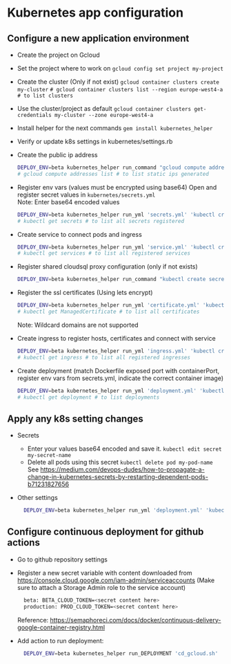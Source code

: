 # Kubernetes app configuration

## Configure a new application environment
- Create the project on Gcloud
- Set the project where to work on
    `gcloud config set project my-project`
    
- Create the cluster (Only if not exist)
    `gcloud container clusters create my-cluster`
    `# gcloud container clusters list --region europe-west4-a # to list clusters`
  
- Use the cluster/project as default
    `gcloud container clusters get-credentials my-cluster --zone europe-west4-a`
  
- Install helper for the next commands
  `gem install kubernetes_helper`
  
- Verify or update k8s settings in kubernetes/settings.rb
    
- Create the public ip address
    ```bash
    DEPLOY_ENV=beta kubernetes_helper run_command "gcloud compute addresses create #{ingress.ip_name} --global"
    # gcloud compute addresses list # to list static ips generated 
    ```
    
- Register env vars (values must be encrypted using base64) 
    Open and register secret values in `kubernetes/secrets.yml`     
    Note: Enter base64 encoded values
    ```bash
    DEPLOY_ENV=beta kubernetes_helper run_yml 'secrets.yml' 'kubectl create'
    # kubectl get secrets # to list all secrets registered
    ```
    
- Create service to connect pods and ingress
    ```bash
    DEPLOY_ENV=beta kubernetes_helper run_yml 'service.yml' 'kubectl create'
    # kubectl get services # to list all registered services
    ```
    
- Register shared cloudsql proxy configuration (only if not exists)
    ```bash
    DEPLOY_ENV=beta kubernetes_helper run_command "kubectl create secret generic #{deployment.cloud_secret_name} --from-file=credentials.json=<path-to-downloaded/credentials.json>"
    ```
    
- Register the ssl certificates (Using lets encrypt)
    ```bash
    DEPLOY_ENV=beta kubernetes_helper run_yml 'certificate.yml' 'kubectl create'
    # kubectl get ManagedCertificate # to list all certificates
  ```
  Note: Wildcard domains are not supported
    
- Create ingress to register hosts, certificates and connect with service
    ```bash
    DEPLOY_ENV=beta kubernetes_helper run_yml 'ingress.yml' 'kubectl create'
    # kubectl get ingress # to list all registered ingresses
    ```
    
- Create deployment (match Dockerfile exposed port with containerPort, register env vars from secrets.yml, indicate the correct container image)
    ```bash
    DEPLOY_ENV=beta kubernetes_helper run_yml 'deployment.yml' 'kubectl create'
    # kubectl get deployment # to list deployments
    ```

## Apply any k8s setting changes
- Secrets
  - Enter your values base64 encoded and save it.
    `kubectl edit secret my-secret-name`        
  - Delete all pods using this secret
    `kubectl delete pod my-pod-name`   
    See https://medium.com/devops-dudes/how-to-propagate-a-change-in-kubernetes-secrets-by-restarting-dependent-pods-b71231827656
  
- Other settings
  ```bash
    DEPLOY_ENV=beta kubernetes_helper run_yml 'deployment.yml' 'kubectl apply'
  ```

## Configure continuous deployment for github actions
* Go to github repository settings
* Register a new secret variable with content downloaded from https://console.cloud.google.com/iam-admin/serviceaccounts  (Make sure to attach a Storage Admin role to the service account)
  ```bash
    beta: BETA_CLOUD_TOKEN=<secret content here>
    production: PROD_CLOUD_TOKEN=<secret content here>
  ```
  Reference: https://semaphoreci.com/docs/docker/continuous-delivery-google-container-registry.html
  
* Add action to run deployment:
  ```bash
    DEPLOY_ENV=beta kubernetes_helper run_DEPLOYMENT 'cd_gcloud.sh'
  ```  